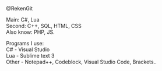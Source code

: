 @RekenGit

Main: C#, Lua <br/>
Second: C++, SQL, HTML, CSS <br/>
Also know: PHP, JS.

Programs I use: <br/>
 C# - Visual Studio <br/>
 Lua - Sublime text 3 <br/>
 Other - Notepad++, Codeblock, Visual Studio Code, Brackets..
